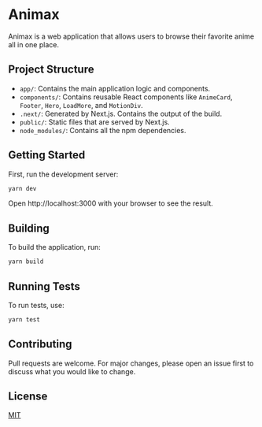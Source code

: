 # Animax

Animax is a web application that allows users to browse their favorite anime all in one place.

## Project Structure

- `app/`: Contains the main application logic and components.
- `components/`: Contains reusable React components like `AnimeCard`, `Footer`, `Hero`, `LoadMore`, and `MotionDiv`.
- `.next/`: Generated by Next.js. Contains the output of the build.
- `public/`: Static files that are served by Next.js.
- `node_modules/`: Contains all the npm dependencies.

## Getting Started

First, run the development server:

```sh
yarn dev
```

Open http://localhost:3000 with your browser to see the result.

## Building

To build the application, run:

```sh
yarn build
```

## Running Tests

To run tests, use:

```sh
yarn test
```

## Contributing

Pull requests are welcome. For major changes, please open an issue first to discuss what you would like to change.

## License

[MIT](https://choosealicense.com/licenses/mit/)
